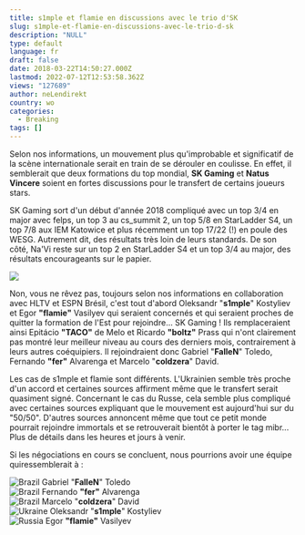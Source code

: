 ```yaml
---
title: s1mple et flamie en discussions avec le trio d'SK
slug: s1mple-et-flamie-en-discussions-avec-le-trio-d-sk
description: "NULL"
type: default
language: fr
draft: false
date: 2018-03-22T14:50:27.000Z
lastmod: 2022-07-12T12:53:58.362Z
views: "127689"
author: neLendirekt
country: wo
categories:
  - Breaking
tags: []
---
```

Selon nos informations, un mouvement plus qu'improbable et significatif de la scène internationale serait en train de se dérouler en coulisse. En effet, il semblerait que deux formations du top mondial, **SK Gaming** et **Natus Vincere** soient en fortes discussions pour le transfert de certains joueurs stars. 

SK Gaming sort d'un début d'année 2018 compliqué avec un top 3/4 en major avec felps, un top 3 au cs\_summit 2, un top 5/8 en StarLadder S4, un top 7/8 aux IEM Katowice et plus récemment un top 17/22 (!) en poule des WESG. Autrement dit, des résultats très loin de leurs standards. De son côté, Na'Vi reste sur un top 2 en StarLadder S4 et un top 3/4 au major, des résultats encourageants sur le papier.

![](//picture/5a1f639fbd79a/pic.jpg)

Non, vous ne rêvez pas, toujours selon nos informations en collaboration avec HLTV et ESPN Brésil, c'est tout d'abord Oleksandr "**s1mple**" Kostyliev et Egor **"flamie"** Vasilyev qui seraient concernés et qui seraient proches de quitter la formation de l'Est pour rejoindre... SK Gaming ! Ils remplaceraient ainsi Epitácio **"TACO"** de Melo et Ricardo **"boltz"** Prass qui n'ont clairement pas montré leur meilleur niveau au cours des derniers mois, contrairement à leurs autres coéquipiers. Il rejoindraient donc Gabriel "**FalleN**" Toledo, Fernando **"fer"** Alvarenga et Marcelo "**coldzera**" David.

Les cas de s1mple et flamie sont différents. L'Ukrainien semble très proche d'un accord et certaines sources affirment même que le transfert serait quasiment signé. Concernant le cas du Russe, cela semble plus compliqué avec certaines sources expliquant que le mouvement est aujourd'hui sur du "50/50". D'autres sources annoncent même que tout ce petit monde pourrait rejoindre immortals et se retrouverait bientôt à porter le tag mibr... Plus de détails dans les heures et jours à venir.

Si les négociations en cours se concluent, nous pourrions avoir une équipe quiressemblerait à : 

![Brazil](/images/countries/br.svg)⁠ Gabriel "**FalleN**" Toledo  
![Brazil](/images/countries/br.svg)⁠ Fernando **"fer"** Alvarenga  
![Brazil](/images/countries/br.svg)⁠ Marcelo "**coldzera**" David  
![Ukraine](/images/countries/ua.svg)⁠ Oleksandr "**s1mple**" Kostyliev  
![Russia](/images/countries/ru.svg)⁠ Egor **"flamie"** Vasilyev
